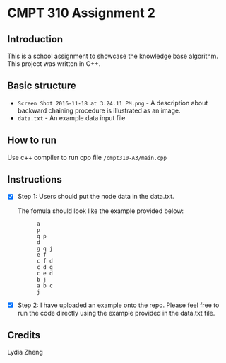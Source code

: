# CMPT 310 Assignment 2
## Introduction
This is a school assignment to showcase the knowledge base algorithm. This project was written in C++.

## Basic structure
* `Screen Shot 2016-11-18 at 3.24.11 PM.png` - A description about backward chaining procedure is illustrated as an image.
* `data.txt` - An example data input file

## How to run
Use c++ compiler to run cpp file `/cmpt310-A3/main.cpp`
## Instructions
- [x] Step 1: Users should put the node data in the data.txt.

	The fomula should look like the example provided below:
	
			a
			p
			q p
			d
			g q j
			e f
			c f d
			c d g
			c e d
			b j
			a b c
			j

- [x] Step 2: I have uploaded an example onto the repo. Please feel free to run the code directly using the example provided in the data.txt file.


## Credits
Lydia Zheng
